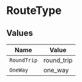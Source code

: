 # RouteType


## Values

| Name        | Value       |
| ----------- | ----------- |
| `RoundTrip` | round_trip  |
| `OneWay`    | one_way     |